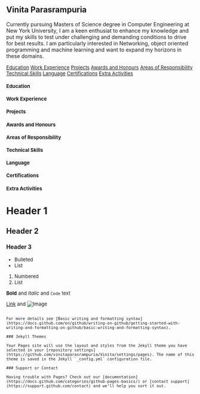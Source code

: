## Vinita Parasrampuria

Currently pursuing Masters of Science degree in Computer Engineering at New York University, I am a keen enthusiat to enhance my knowledge and put my skills to test under challenging and demanding conditions to drive for best results. I am particularly interested in Networking, object oriented programming and machine learning and want to expand my horizons in these domains.

<font size=2>[Education](#education)        [Work Experience](#work-experience)     [Projects](#projects)
<font size=2>[Awards and Honours](#awards-and-honours)<font size=2>
<font size=2>[Areas of Responsibility](#areas-of-responsibility)
<font size=2>[Technical Skills](#technical-skills)
<font size=2>[Language](#languages)
<font size=2>[Certifications](#certifications)
<font size=2>[Extra Activities](#extra-activities)



#### Education
#### Work Experience
#### Projects
#### Awards and Honours
#### Areas of Responsibility
#### Technical Skills
#### Language
#### Certifications
#### Extra Activities


# Header 1
## Header 2
### Header 3

- Bulleted
- List

1. Numbered
2. List

**Bold** and _Italic_ and `Code` text

[Link](url) and ![Image](src)
```

For more details see [Basic writing and formatting syntax](https://docs.github.com/en/github/writing-on-github/getting-started-with-writing-and-formatting-on-github/basic-writing-and-formatting-syntax).

### Jekyll Themes

Your Pages site will use the layout and styles from the Jekyll theme you have selected in your [repository settings](https://github.com/vinitaparasrampuria/Vinita/settings/pages). The name of this theme is saved in the Jekyll `_config.yml` configuration file.

### Support or Contact

Having trouble with Pages? Check out our [documentation](https://docs.github.com/categories/github-pages-basics/) or [contact support](https://support.github.com/contact) and we’ll help you sort it out.
